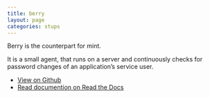 ```yaml
---
title: berry
layout: page
categories: stups
---
```


Berry is the counterpart for mint.

It is a small agent, that runs on a server and continuously checks for password changes of an application’s service user.

* [View on Github](https://github.com/zalando-stups/berry)
* [Read documention on Read the Docs](//docs.stups.io/en/latest/components/berry.html)
